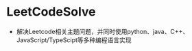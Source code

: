 <!--
 * @Author: your name
 * @Date: 2021-04-06 13:05:27
 * @LastEditTime: 2021-04-06 13:07:39
 * @LastEditors: Please set LastEditors
 * @Description: In User Settings Edit
 * @FilePath: /LeetCodeSolve/README.md
-->
# LeetCodeSolve
* 解决Leetcode相关主题问题，并同时使用python、java、C++、JavaScript/TypeScipt等多种编程语言实现
